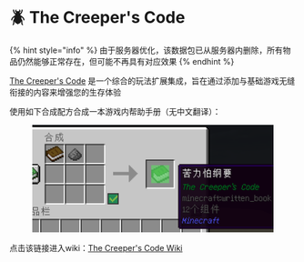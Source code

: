 # 🪲 The Creeper's Code

{% hint style="info" %}
由于服务器优化，该数据包已从服务器内删除，所有物品仍然能够正常存在，但可能不再具有对应效果
{% endhint %}

[The Creeper's Code](https://thecreeperscode.com/) 是一个综合的玩法扩展集成，旨在通过添加与基础游戏无缝衔接的内容来增强您的生存体验

使用如下合成配方合成一本游戏内帮助手册（无中文翻译）：

<figure><img src="../../.gitbook/assets/image (120).png" alt=""><figcaption></figcaption></figure>

点击该链接进入wiki：[The Creeper's Code Wiki](https://github.com/CreeperMagnet/the-creepers-code/wiki)
